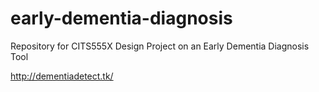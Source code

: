 # early-dementia-diagnosis
Repository for CITS555X Design Project on an Early Dementia Diagnosis Tool

http://dementiadetect.tk/
